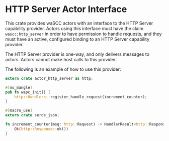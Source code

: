 # HTTP Server Actor Interface

This crate provides waSCC actors with an interface to the HTTP Server capability provider. Actors using this
interface must have the claim `wascc:http_server` in order to have permission to handle requests, and they
must have an active, configured binding to an HTTP Server capability provider.

The HTTP Server provider is one-way, and only delivers messages to actors. Actors cannot make host calls
to this provider.

The following is an example of how to use this provider:

```rust
extern crate actor_http_server as http;

#[no_mangle]
pub fn wapc_init() {
    http::Handlers::register_handle_request(increment_counter);
}

#[macro_use]
extern crate serde_json;

fn increment_counter(msg: http::Request) -> HandlerResult<http::Response> {
    Ok(http::Response::ok())
}
```

